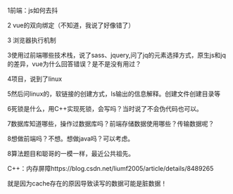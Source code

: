 1前端：js如何去抖

2 vue的双向绑定（不知道，我说了好像错了）

3 浏览器执行机制

3使用过前端哪些技术栈，说了sass、jquery,问了jq的元素选择方式，原生js和jq的差异，vue为什么回答错误？是不是没有用过？

4项目，说到了linux

5然后问linux的，软链接的创建方式，ls输出的信息解释。创建文件创建目录等

6死锁是什么，用C++实现死锁，会写吗？当时说了不会伪代码也可以。

7数据库知道哪些，操作过数据库吗？前端存储数据使用哪些？传输数据呢？

8想做前端吗？不想。想做java吗？可以考虑。

8算法题目和聪哥的一模一样，最近公共祖先。



C++：内存屏障https://blog.csdn.net/liumf2005/article/details/8489265

就是因为cache存在的原因导致读写的数据可能是脏数据！

